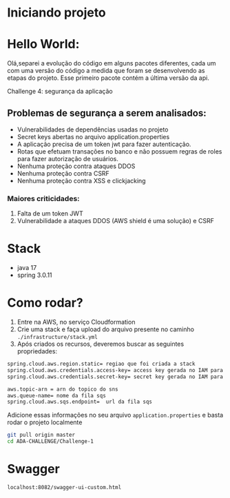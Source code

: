 # Iniciando projeto

# Hello World:

Olá,separei a evolução do código em alguns pacotes diferentes, cada um com uma versão do código a medida que foram se desenvolvendo as etapas do projeto.
Esse primeiro pacote contém a última versão da api.

Challenge 4: segurança da aplicação

## Problemas de segurança a serem analisados: 

 - Vulnerabilidades de dependências usadas no projeto 
 - Secret keys abertas no arquivo application.properties
 - A aplicação precisa de um token jwt para fazer autenticação.
 - Rotas que efetuam transações no banco e não possuem regras de roles para fazer autorização de usuários.
 - Nenhuma proteção contra ataques DDOS 
 - Nenhuma proteção contra CSRF 
 - Nenhuma proteção contra XSS e clickjacking

### Maiores criticidades: 

1. Falta de um token JWT 
2. Vulnerabilidade a ataques DDOS (AWS shield é uma solução) e CSRF 

# Stack
- java 17
- spring 3.0.11

# Como rodar?
1. Entre na AWS, no serviço Cloudformation
2. Crie uma stack e faça upload do arquivo presente no caminho ``./infrastructure/stack.yml``
3. Após criados os recursos, deveremos buscar as seguintes propriedades: 
```bash
spring.cloud.aws.region.static= regiao que foi criada a stack
spring.cloud.aws.credentials.access-key= access key gerada no IAM para cada usuário
spring.cloud.aws.credentials.secret-key= secret key gerada no IAM para cada usuário

aws.topic-arn = arn do topico do sns
aws.queue-name= nome da fila sqs 
spring.cloud.aws.sqs.endpoint=  url da fila sqs 
```

Adicione essas informações no seu arquivo `application.properties`
e basta rodar o projeto localmente 

```bash
git pull origin master
cd ADA-CHALLENGE/Challenge-1
```

# Swagger
```bash
localhost:8082/swagger-ui-custom.html
```




